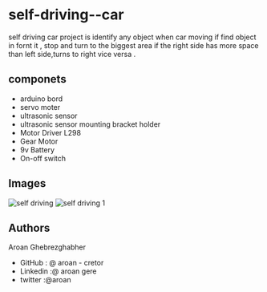 # self-driving--car
<P> self driving car project is identify any object when car moving if find object in fornt it , stop and turn to the biggest area if the right side has more space than left side,turns to right vice versa .</p>

## componets 
* arduino bord 
* servo moter
* ultrasonic sensor
* ultrasonic sensor  mounting bracket holder
* Motor Driver L298 
* Gear Motor
* 9v Battery
* On-off switch

## Images 
![self driving ](https://user-images.githubusercontent.com/62258485/141219656-d1cec95c-aa35-45ae-84d1-e8c456316dd3.jpeg  )
![self driving 1](https://user-images.githubusercontent.com/62258485/141219663-fe36ab80-2d47-420b-b513-d5c1ed174400.jpeg)

## Authors
Aroan Ghebrezghabher
* GitHub : @ aroan - cretor
* Linkedin :@ aroan gere
* twitter :@aroan
